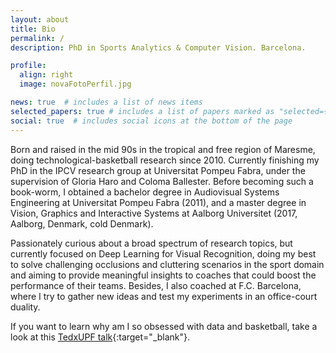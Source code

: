 ```yaml
---
layout: about
title: Bio
permalink: /
description: PhD in Sports Analytics & Computer Vision. Barcelona.

profile:
  align: right
  image: novaFotoPerfil.jpg

news: true  # includes a list of news items
selected_papers: true # includes a list of papers marked as "selected={true}"
social: true  # includes social icons at the bottom of the page
---
```


Born and raised in the mid 90s in the tropical and free region of Maresme, doing technological-basketball research since 2010. Currently finishing my PhD in the IPCV research group at Universitat Pompeu Fabra, under the supervision of Gloria Haro and Coloma Ballester. Before becoming such a book-worm, I obtained a bachelor degree in Audiovisual Systems Engineering at Universitat Pompeu Fabra (2011), and a master degree in Vision, Graphics and Interactive Systems at Aalborg Universitet (2017, Aalborg, Denmark, cold Denmark).

Passionately curious about a broad spectrum of research topics, but currently focused on Deep Learning for Visual Recognition, doing my best to solve challenging occlusions and cluttering scenarios in the sport domain and aiming to provide meaningful insights to coaches that could boost the performance of their teams. Besides, I also coached at F.C. Barcelona, where I try to gather new ideas and test my experiments in an office-court duality.

If you want to learn why am I so obsessed with data and basketball, take a look at this [TedxUPF talk](https://youtu.be/gW0Yb779Oq4){:target="\_blank"}.
